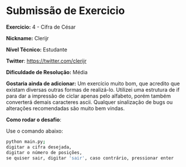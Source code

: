# Submissão de Exercicio

**Exercicio:** 4 - Cifra de César

**Nickname:** Clerijr

**Nível Técnico:** Estudante

**Twitter**: https://twitter.com/clerijr

**Dificuldade de Resolução:** Média

**Gostaria ainda de adicionar:** Um exercício muito bom, que acredito que existam diversas outras formas de realizá-lo. Utilizei uma estrutura de if para dar a impressão de ciclar apenas pelo alfabeto, porém também converterá demais caracteres ascii. Qualquer sinalização de bugs ou alterações recomendadas são muito bem vindas.

**Como rodar o desafio**: 

Use o comando abaixo: 
```bash
python main.py;
digitar a cifra desejada,
digitar o número de posições,
se quiser sair, digitar 'sair', caso contrário, pressionar enter